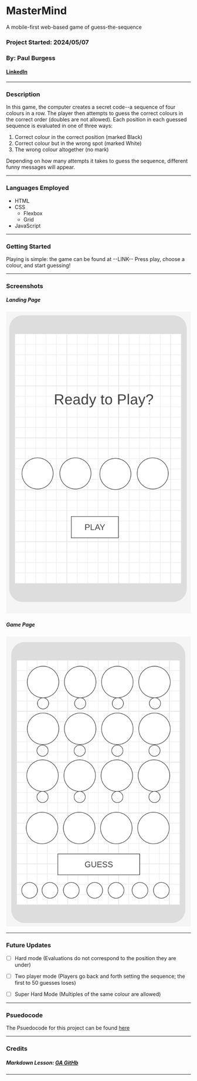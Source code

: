 # MasterMind
A mobile-first web-based game of guess-the-sequence
### Project Started: 2024/05/07
### By: Paul Burgess
#### [LinkedIn](https://www.linkedin.com/in/paul-burgess-a11154181/) 


***

### **Description**
In this game, the computer creates a secret code--a sequence of four colours in a row. The player then attempts to guess the correct colours in the correct order (doubles are not allowed). Each position in each guessed sequence is evaluated in one of three ways:
1. Correct colour in the correct position (marked Black)
2. Correct colour but in the wrong spot (marked White) 
3. The wrong colour altogether (no mark)

Depending on how many attempts it takes to guess the sequence, different funny messages will appear.

---

### **Languages Employed**

- HTML 
- CSS
  - Flexbox
  - Grid
- JavaScript
---

### **Getting Started**

Playing is simple: the game can be found at --LINK--
Press play, choose a colour, and start guessing!



---

### **Screenshots**

##### Landing Page

![WireFrame1](landing.png)

##### Game Page

![Wireframe2](game.png)

---

### **Future Updates**

- [ ] Hard mode (Evaluations do not correspond to the position they are under)
- [ ] Two player mode (Players go back and forth setting the sequence; the first to 50 guesses loses)
- [ ] Super Hard Mode (Multiples of the same colour are allowed)


---

### Psuedocode
 The Psuedocode for this project can be found [here](pseudocode.md)

---


### **Credits**

##### Markdown Lesson: [GA GitHb](https://github.com/SEB-2-26/u1_lab_markdown)


---
